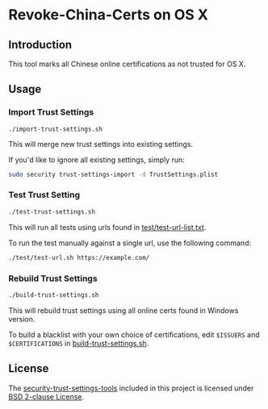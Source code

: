 # Revoke-China-Certs on OS X

## Introduction

This tool marks all Chinese online certifications as not trusted for OS X.

## Usage

### Import Trust Settings

```
./import-trust-settings.sh
```

This will merge new trust settings into existing settings.

If you'd like to ignore all existing settings, simply run:

``` sh
sudo security trust-settings-import -d TrustSettings.plist
```

### Test Trust Setting

``` sh
./test-trust-settings.sh
```

This will run all tests using urls found in [test/test-url-list.txt](test/test-url-list.txt).

To run the test manually against a single url, use the following command:

``` sh
./test/test-url.sh https://example.com/
```


### Rebuild Trust Settings

``` sh
./build-trust-settings.sh
```

This will rebuild trust settings using all online certs found in Windows version.

To build a blacklist with your own choice of certifications, edit `$ISSUERS` and `$CERTIFICATIONS` in [build-trust-settings.sh](build-trust-settings.sh).



## License

The [security-trust-settings-tools](https://github.com/ntkme/security-trust-settings-tools) included in this project is licensed under [BSD 2-clause License](https://github.com/ntkme/security-trust-settings-tools/blob/master/LICENSE).
